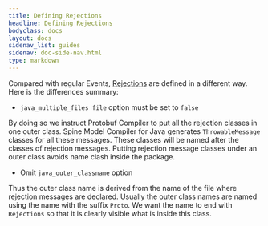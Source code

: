 ```yaml
---
title: Defining Rejections
headline: Defining Rejections
bodyclass: docs
layout: docs
sidenav_list: guides
sidenav: doc-side-nav.html
type: markdown
---
```

Compared with regular Events, [Rejections](/docs/concepts/rejection.html) are defined in a different way. Here is the differences summary:

* `java_multiple_files file` option must be set to `false`

By doing so we instruct Protobuf Compiler to put all the rejection classes in one outer class.
Spine Model Compiler for Java generates `ThrowableMessage` classes for all these messages. 
These classes will be named after the classes of rejection messages.
Putting rejection message classes under an outer class avoids name clash inside the package.

* Omit `java_outer_classname` option

Thus the outer class name is derived from the name of the file where rejection messages are declared. 
Usually the outer class names are named using the name with the suffix `Proto`. 
We want the name to end with `Rejections` so that it is clearly visible what is inside this class.



